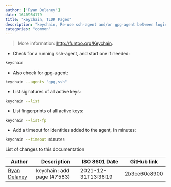 ```yaml
---
author: ['Ryan Delaney']
date: 1640954179
title: "keychain, TLDR Pages"
description: "keychain, Re-use ssh-agent and/or gpg-agent between logins."
categories: "common"
---
```

> More information: <http://funtoo.org/Keychain>.

- Check for a running ssh-agent, and start one if needed:

```bash
keychain
```

- Also check for gpg-agent:

```bash
keychain --agents "gpg,ssh"
```

- List signatures of all active keys:

```bash
keychain --list
```

- List fingerprints of all active keys:

```bash
keychain --list-fp
```

- Add a timeout for identities added to the agent, in minutes:

```bash
keychain --timeout minutes
```
List of changes to this documentation


Author | Description | ISO 8601 Date | GitHub link
------|-----|-----|-----
[Ryan Delaney](mailto:1139517+rpdelaney@users.noreply.github.com) | keychain: add page (#7583) | 2021-12-31T13:36:19 | [2b3ce60c8900](https://github.com/tldr-pages/tldr/commit/2b3ce60c8900658393e22e0e8bab088004fe947f)

